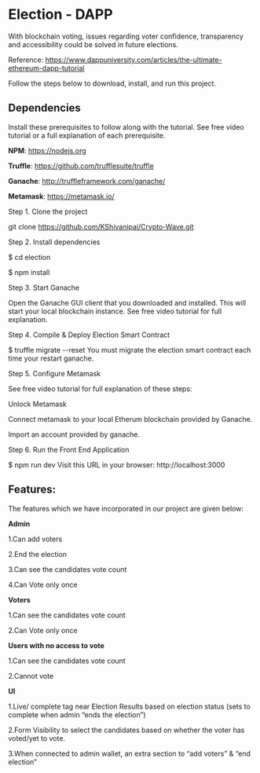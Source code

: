 # Election - DAPP
With blockchain voting, issues regarding voter confidence, transparency and accessibility could be solved in future elections.

Reference: https://www.dappuniversity.com/articles/the-ultimate-ethereum-dapp-tutorial

Follow the steps below to download, install, and run this project.

## Dependencies
Install these prerequisites to follow along with the tutorial. See free video tutorial or a full explanation of each prerequisite.

**NPM**: https://nodejs.org

**Truffle**: https://github.com/trufflesuite/truffle

**Ganache**: http://truffleframework.com/ganache/

**Metamask**: https://metamask.io/

Step 1. Clone the project

git clone https://github.com/KShivanipai/Crypto-Wave.git

Step 2. Install dependencies

$ cd election

$ npm install

Step 3. Start Ganache

Open the Ganache GUI client that you downloaded and installed. This will start your local blockchain instance. See free video tutorial for full explanation.

Step 4. Compile & Deploy Election Smart Contract

$ truffle migrate --reset You must migrate the election smart contract each time your restart ganache.

Step 5. Configure Metamask

See free video tutorial for full explanation of these steps:

Unlock Metamask

Connect metamask to your local Etherum blockchain provided by Ganache.

Import an account provided by ganache.

Step 6. Run the Front End Application

$ npm run dev Visit this URL in your browser: http://localhost:3000


## Features:
The features which we have incorporated in our project are given below:

**Admin**

1.Can add voters

2.End the election

3.Can see the candidates vote count 

4.Can Vote only once

**Voters**

1.Can see the candidates vote count

2.Can Vote only once

**Users with no access to vote**

1.Can see the candidates vote count 

2.Cannot vote

**UI**

1.Live/ complete tag near Election Results based on election status (sets to complete when admin “ends the election”)

2.Form Visibility to select the candidates based on whether the voter has voted/yet to vote.

3.When connected to admin wallet, an extra section to “add voters” & “end election”



